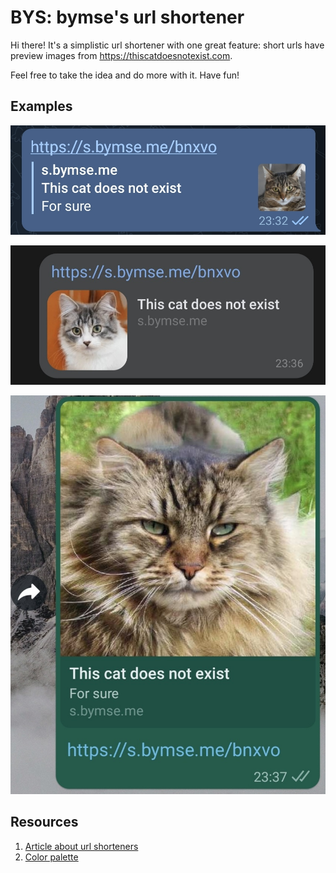 # BYS: bymse's url shortener

Hi there!
It's a simplistic url shortener with one great feature: short urls have preview images from https://thiscatdoesnotexist.com.

Feel free to take the idea and do more with it. Have fun!

## Examples

![Telegram](readme-images/Telegram.jpg?raw=true "Telegram") 

![Vk](readme-images/VK.jpg?raw=true "Vk")
 
![WhatsApp](readme-images/WhatsApp.jpg?raw=true "WhatsApp")  


## Resources

1. [Article about url shorteners](https://medium.com/@sandeep4.verma/system-design-scalable-url-shortener-service-like-tinyurl-106f30f23a82)
2. [Color palette](https://colorhunt.co/palette/f6f5f5d3e0ea1687a7276678)